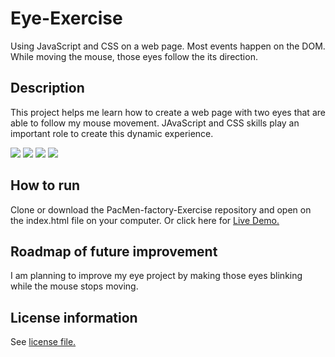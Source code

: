# Eye-Exercise
Using JavaScript and CSS on a web page. Most events happen on the DOM. While moving the mouse, those eyes follow the its direction. 

## Description
This project helps me learn how to create a web page with two eyes that are able to follow my mouse movement. JAvaScript and CSS skills play an important role to create this dynamic experience.


![](images/PacMan1.png) ![](images/PacMan2.png)
![](images/PacMan3.png) ![](images/PacMan4.png)
## How to run
Clone or download the PacMen-factory-Exercise repository and open on the index.html file on your computer. Or click here for <a href="https://james623915.github.io/PacMen-Factory-Exercise">Live Demo.</a>
## Roadmap of future improvement
I am planning to improve my eye project by making those eyes blinking while the mouse stops moving.
## License information
See <a href="https://github.com/James623915/Eye-Exercise/blob/main/LICENSE">license file.</a> 
